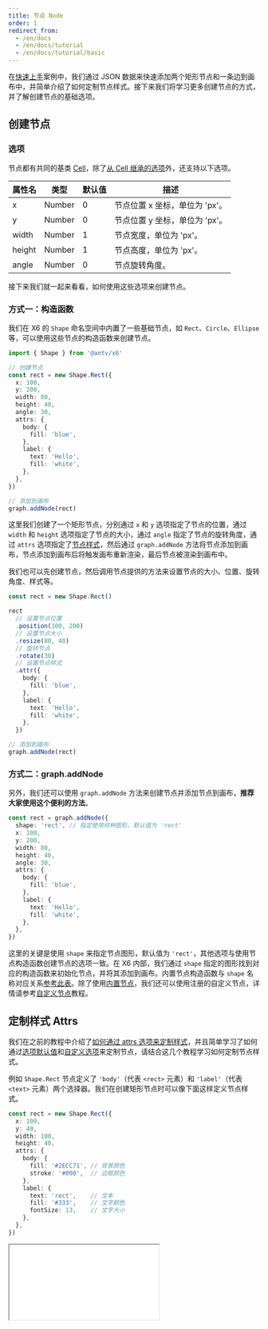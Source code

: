 ```yaml
---
title: 节点 Node
order: 1
redirect_from:
  - /en/docs
  - /en/docs/tutorial
  - /en/docs/tutorial/basic
---
```


在[快速上手](/en/docs/tutorial/getting-started)案例中，我们通过 JSON 数据来快速添加两个矩形节点和一条边到画布中，并简单介绍了如何定制节点样式。接下来我们将学习更多创建节点的方式，并了解创建节点的基础选项。

## 创建节点

### 选项

节点都有共同的基类 [Cell](/en/docs/tutorial/basic/cell)，除了[从 Cell 继承的选项](/en/docs/tutorial/basic/cell#基础选项)外，还支持以下选项。

| 属性名 | 类型   | 默认值 | 描述                         |
|--------|--------|--------|----------------------------|
| x      | Number | 0      | 节点位置 x 坐标，单位为 'px'。 |
| y      | Number | 0      | 节点位置 y 坐标，单位为 'px'。 |
| width  | Number | 1      | 节点宽度，单位为 'px'。        |
| height | Number | 1      | 节点高度，单位为 'px'。        |
| angle  | Number | 0      | 节点旋转角度。                |

接下来我们就一起来看看，如何使用这些选项来创建节点。

### 方式一：构造函数


我们在 X6 的 `Shape` 命名空间中内置了一些基础节点，如 `Rect`、`Circle`、`Ellipse` 等，可以使用这些节点的构造函数来创建节点。

```ts
import { Shape } from '@antv/x6'

// 创建节点
const rect = new Shape.Rect({
  x: 100,
  y: 200,
  width: 80,
  height: 40,
  angle: 30,
  attrs: {
    body: {
      fill: 'blue',
    },
    label: {
      text: 'Hello',
      fill: 'white',
    },
  },
})

// 添加到画布
graph.addNode(rect)
```

这里我们创建了一个矩形节点，分别通过 `x` 和 `y` 选项指定了节点的位置，通过 `width` 和 `height` 选项指定了节点的大小，通过 `angle` 指定了节点的旋转角度，通过 `attrs` 选项指定了[节点样式](#节点样式)，然后通过 `graph.addNode` 方法将节点添加到画布，节点添加到画布后将触发画布重新渲染，最后节点被渲染到画布中。

我们也可以先创建节点，然后调用节点提供的方法来设置节点的大小、位置、旋转角度、样式等。

```ts
const rect = new Shape.Rect()

rect
  // 设置节点位置
  .position(100, 200)
  // 设置节点大小
  .resize(80, 40)
  // 旋转节点
  .rotate(30)
  // 设置节点样式
  .attr({
    body: {
      fill: 'blue',
    },
    label: {
      text: 'Hello',
      fill: 'white',
    },
  })

// 添加到画布
graph.addNode(rect)
```

### 方式二：graph.addNode

另外，我们还可以使用 `graph.addNode` 方法来创建节点并添加节点到画布，**推荐大家使用这个便利的方法**。

```ts
const rect = graph.addNode({
  shape: 'rect', // 指定使用何种图形，默认值为 'rect'
  x: 100,
  y: 200,
  width: 80,
  height: 40,
  angle: 30,
  attrs: {
    body: {
      fill: 'blue',
    },
    label: {
      text: 'Hello',
      fill: 'white',
    },
  },
})
```

这里的关键是使用 `shape` 来指定节点图形，默认值为 `'rect'`，其他选项与使用节点构造函数创建节点的选项一致。在 X6 内部，我们通过 `shape` 指定的图形找到对应的构造函数来初始化节点，并将其添加到画布。内置节点构造函数与 `shape` 名称对应关系[参考此表](/en/docs/tutorial/basic/cell#内置节点)。除了使用[内置节点](/en/docs/tutorial/basic/cell#内置节点)，我们还可以使用注册的自定义节点，详情请参考[自定义节点](/en/docs/tutorial/intermediate/custom-node)教程。

## 定制样式 Attrs

我们在之前的教程中介绍了[如何通过 attrs 选项来定制样式](/en/docs/tutorial/basic/cell#attrs-1)，并且简单学习了如何通过[选项默认值](/en/docs/tutorial/basic/cell#选项默认值)和[自定义选项](/en/docs/tutorial/basic/cell#自定义选项)来定制节点，请结合这几个教程学习如何定制节点样式。

例如 `Shape.Rect` 节点定义了 `'body'`（代表 `<rect>` 元素）和 `'label'`（代表 `<text>` 元素）两个选择器。我们在创建矩形节点时可以像下面这样定义节点样式。

```ts
const rect = new Shape.Rect({
  x: 100,
  y: 40,
  width: 100,
  height: 40,
  attrs: { 
    body: {
      fill: '#2ECC71', // 背景颜色
      stroke: '#000',  // 边框颜色
    },
    label: {
      text: 'rect',    // 文本
      fill: '#333',    // 文字颜色
      fontSize: 13,    // 文字大小
    },
  },
})
```

<iframe src="/demos/tutorial/basic/node/style"></iframe>

